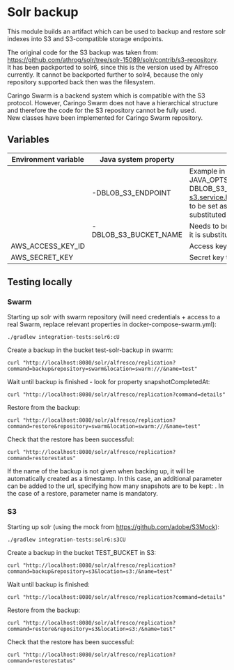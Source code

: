# Solr backup

This module builds an artifact which can be used to backup and restore solr indexes into S3 and S3-compatible storage endpoints.

The original code for the S3 backup was taken from: https://github.com/athrog/solr/tree/solr-15089/solr/contrib/s3-repository.  
It has been packported to solr6, since this is the version used by Alfresco currently. It cannot be backported further to solr4, because the only repository supported back then was the filesystem.

Caringo Swarm is a backend system which is compatible with the S3 protocol. However, Caringo Swarm does not have a hierarchical structure and therefore the code for the S3 repository cannot be fully used.  
New classes have been implemented for Caringo Swarm repository.

## Variables

| Environment variable                    | Java system property                           | Comments                               |
| --------------------------- | --------------------------------- | -------------------------------------- |
|                             | -DBLOB_S3_ENDPOINT | Example in docker-compose: JAVA_OPTS_S3_ENDPOINT=-DBLOB_S3_ENDPOINT=http://backup.swarm-s3.service.hetzner-nbg.consul:8090. Needs to be set as a system property, so that it is substituted in solr.xml |
|                             | -DBLOB_S3_BUCKET_NAME | Needs to be set as a system property, so that it is substituted in solr.xml |
| AWS_ACCESS_KEY_ID | | Access key to access the S3 enpoint |
| AWS_SECRET_KEY | | Secret key to access the S3 endpoint |


## Testing locally

### Swarm

Starting up solr with swarm repository (will need credentials + access to a real Swarm, replace relevant properties in docker-compose-swarm.yml):

    ./gradlew integration-tests:solr6:cU

Create a backup in the bucket test-solr-backup in swarm:

    curl "http://localhost:8080/solr/alfresco/replication?command=backup&repository=swarm&location=swarm:///&name=test"

Wait until backup is finished - look for property snapshotCompletedAt:

    curl "http://localhost:8080/solr/alfresco/replication?command=details"

Restore from the backup:

    curl "http://localhost:8080/solr/alfresco/replication?command=restore&repository=swarm&location=swarm:///&name=test"

Check that the restore has been successful:

    curl "http://localhost:8080/solr/alfresco/replication?command=restorestatus"

If the name of the backup is not given when backing up, it will be automatically created as a timestamp. In this case, an additional parameter can be added to the url, specifying how many snapshots are to be kept: <numberToKeep>. In the case of a restore, parameter name is mandatory.

### S3

Starting up solr (using the mock from https://github.com/adobe/S3Mock):

    ./gradlew integration-tests:solr6:s3CU

Create a backup in the bucket TEST_BUCKET in S3:

    curl "http://localhost:8080/solr/alfresco/replication?command=backup&repository=s3&location=s3:/&name=test"

Wait until backup is finished:

    curl "http://localhost:8080/solr/alfresco/replication?command=details"

Restore from the backup:

    curl "http://localhost:8080/solr/alfresco/replication?command=restore&repository=s3&location=s3:/&name=test"

Check that the restore has been successful:

    curl "http://localhost:8080/solr/alfresco/replication?command=restorestatus"

